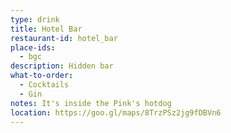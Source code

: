 ```yaml
---
type: drink 
title: Hotel Bar
restaurant-id: hotel_bar
place-ids:
  - bgc 
description: Hidden bar
what-to-order:
  - Cocktails
  - Gin
notes: It's inside the Pink's hotdog
location: https://goo.gl/maps/8TrzPSz2jg9fDBVn6
---
```

